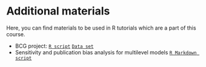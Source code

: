 # Additional materials

Here, you can find materials to be used in R tutorials which are a part of this course.

- BCG project: [`R script`](./1_basic_analysis/BCG_Vaccine.R) [`Data set`](./1_basic_analysis/BCG_Vaccine.csv)
- Sensitivity and publication bias analysis for multilevel models [`R Markdown script`](2_advanced_analysis/sensitivity_bias_multilevel_meta-analysis.Rmd)
